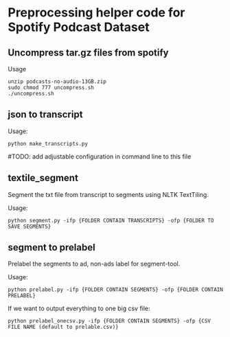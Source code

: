 # Preprocessing helper code for Spotify Podcast Dataset

## Uncompress tar.gz files from spotify
Usage
```
unzip podcasts-no-audio-13GB.zip
sudo chmod 777 uncompress.sh
./uncompress.sh
```

## json to transcript

Usage:
```
python make_transcripts.py
```

#TODO: add adjustable configuration in command line to this file

## textile_segment
Segment the txt file from transcript to segments using NLTK TextTiling.

Usage:
```
python segment.py -ifp {FOLDER CONTAIN TRANSCRIPTS} -ofp {FOLDER TO SAVE SEGMENTS}
```

## segment to prelabel
Prelabel the segments to ad, non-ads label for segment-tool.

Usage:
```
python prelabel.py -ifp {FOLDER CONTAIN SEGMENTS} -ofp {FOLDER CONTAIN PRELABEL}
```
If we want to output everything to one big csv file:
```
python prelabel_onecsv.py -ifp {FOLDER CONTAIN SEGMENTS} -ofp {CSV FILE NAME (default to prelable.csv)}
```

